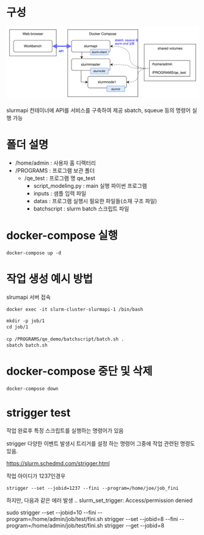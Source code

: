 # 구성

![시스템 구조](./structure.png)

slurmapi 컨테이너에 API를 서비스를 구축하여 제공
sbatch, squeue 등의 명령어 실행 가능

# 폴더 설명

- /home/admin : 사용자 홈 디렉터리
- /PROGRAMS : 프로그램 보관 폴더
  - /qe_test : 프로그램 명 qe_test
    - script_modeling.py : main 실행 파이썬 프로그램
    - inputs : 샘플 입력 파일
    - datas : 프로그램 실행시 필요한 파일들(소재 구조 파일)
    - batchscript : slurm batch 스크립트 파일

# docker-compose 실행

```
docker-compose up -d
```

# 작업 생성 예시 방법

slrumapi 서버 접속

```
docker exec -it slurm-cluster-slurmapi-1 /bin/bash
```

```
mkdir -p job/1
cd job/1

cp /PROGRAMS/qe_demo/batchscript/batch.sh .
sbatch batch.sh
```

# docker-compose 중단 및 삭제

```
docker-compose down
```

# strigger test

작업 완료후 특정 스크립트를 실행하는 명령어가 있음

strigger
다양한 이벤트 발생시 트리거를 설정 하는 명령어 그중에 작업 관련된 명령도 있음.

https://slurm.schedmd.com/strigger.html

작업 아이디가 1237인경우

```
strigger --set --jobid=1237 --fini --program=/home/joe/job_fini
```

하지만, 다음과 같은 에러 발생 ..
slurm_set_trigger: Access/permission denied

sudo strigger --set --jobid=10 --fini --program=/home/admin/job/test/fini.sh
strigger --set --jobid=8 --fini --program=/home/admin/job/test/fini.sh
strigger --get --jobid=8
